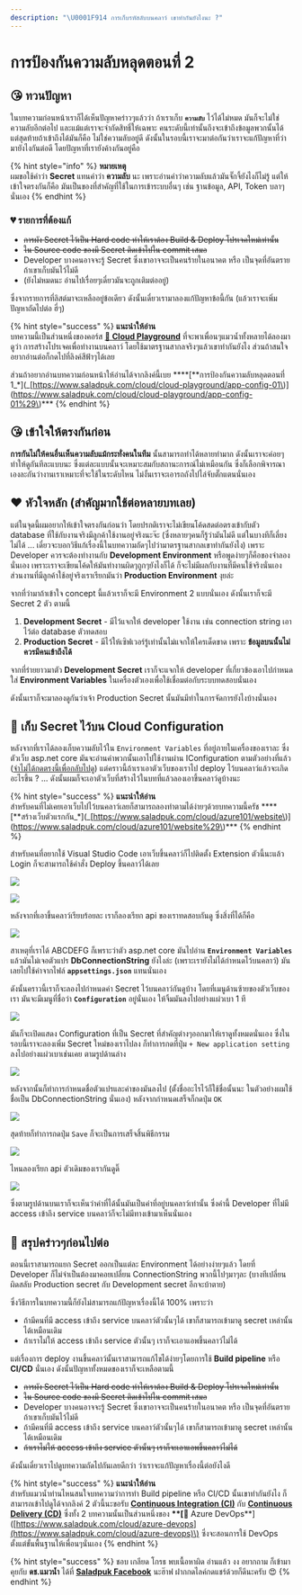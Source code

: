 ```yaml
---
description: "\U0001F914 การเก็บรหัสลับบนคลาว์ เขาทำกันยังไงนะ ?"
---
```


# การป้องกันความลับหลุดตอนที่ 2

## 😘 ทวนปัญหา

ในบทความก่อนหน้าเราก็ได้เห็นปัญหาคร่าวๆแล้วว่า ถ้าเราเก็บ **`ความลับ`** ไว้ได้ไม่หมด มันก็จะไม่ใช่ความลับอีกต่อไป และแม้แต่เราจะจำกัดสิทธิ์ให้เฉพาะ คนระดับนี้เท่านั้นถึงจะเข้าถึงข้อมูลพวกนั้นได้ แต่สุดท้ายถ้าเข้าถึงได้มันก็คือ ไม่ใช่ความลับอยู่ดี ดังนั้นในรอบนี้เราจะมาต่อกันว่าเราจะแก้ปัญหาที่ว่ามายังไงกันต่อดี โดยปัญหาที่เรายังค้างกันอยู่คือ

{% hint style="info" %}
**หมายเหตุ**  
ผมขอใช้คำว่า **Secret** แทนคำว่า **ความลับ** นะ เพราะอ่านคำว่าความลับแล้วมันจั๊กจี้ยังไงก็ไม่รู้ แต่ให้เข้าใจตรงกันก็คือ มันเป็นของที่สำคัญที่ใช้ในการเข้าระบบอื่นๆ เช่น ฐานข้อมูล, API, Token บลาๆ นั่นเอง
{% endhint %}

### 💔 รายการที่ต้องแก้

* ~~การผัง Secret ไว้เป็น Hard code ทำให้เราต้อง Build & Deploy โปรเจคใหม่เท่านั้น~~
* ~~ใน Source code ของมี Secret ติดเข้าไปใน commit เสมอ~~
* Developer บางคนอาจจะรู้ Secret ซึ่งเขาอาจจะเป็นคนร้ายในอนาคต หรือ เป็นจุดที่อันตรายถ้าเขาเก็บมันไว้ไม่ดี
* \(ยังไม่หมดนะ อ่านไปเรื่อยๆเดี๋ยวมันจะถูกเติมต่ออยู่\)

ซึ่งจากรายการที่ลิสต์มาจะเหลืออยู่ข้อเดียว ดังนั้นเดี๋ยวเรามาลองแก้ปัญหาข้อนี้กัน \(แล้วเราจะเพิ่มปัญหาถัดไปต่อ ฮี่ๆ\)

{% hint style="success" %}
**แนะนำให้อ่าน**  
บทความนี้เป็นส่วนหนึ่งของคอร์ส [🤠 **Cloud Playground**](https://www.saladpuk.com/cloud/cloud-playground) ที่จะพาเพื่อนๆแมวน้ำทั้งหลายได้ลองมาดูว่า การสร้างโปรเจคเพื่อทำงานบนคลาว์ โดยใช้มาตรฐานสากลจริงๆแล้วเขาทำกันยังไง ส่วนถ้าสนใจอยากอ่านต่อก็กดไปที่ลิงค์สีฟ้าๆได้เลย

ส่วนถ้าอยากอ่านบทความก่อนหน้าให้อ่านได้จากลิงค์นี้เบย **\*\*\[**การป้องกันความลับหลุดตอนที่ 1_\*\]\(_[https://www.saladpuk.com/cloud/cloud-playground/app-config-01\)\](https://www.saladpuk.com/cloud/cloud-playground/app-config-01%29\)\*\*\*
{% endhint %}

## 😘 เข้าใจให้ตรงกันก่อน

**การกันไม่ให้คนอื่นเห็นความลับแม้กระทั่งคนในทีม** นั้นสามารถทำได้หลายท่ามาก ดังนั้นเราจะค่อยๆทำให้ดูกันทีละแบบนะ ซึ่งแต่ละแบบนั้นจะเหมาะสมกับสถานะการณ์ไม่เหมือนกัน ซึ่งก็เลือกพิจารณาเองละกันว่างานเราเหมาะที่จะใช้ในระดับไหน ไม่งั้นเราจะเอารถถังไปไล่จับตั๊กแตนนั่นเอง

## ❤️ หัวใจหลัก \(สำคัญมากใช้ต่อหลายบทเลย\)

แต่ในจุดนี้ผมอยากให้เข้าใจตรงกันก่อนว่า โดยปรกติเราจะไม่เขียนโค้ดสดต่อตรงเข้ากับตัว database ที่ใช้กับงานจริงมีลูกค้าใช้งานอยู่จริงนะจ๊ะ \(ซึ่งหลายๆคนก็รู้ว่ามันไม่ดี แต่ในบางทีก็เลี่ยงไม่ได้ ... เดี๋ยวจะบอกวิธีแก้เรื่องนี้ในบทความถัดๆไปว่ามาตรฐานสากลเขาทำกันยังไง\) เพราะ Developer ควรจะต้องทำงานกับ **Development Environment** หรือพูดง่ายๆก็คือของจำลองนั่นเอง เพราะเราจะเขียนโค้ดให้มันทำงานผิดๆถูกๆยังไงก็ได้ ก็จะไม่มีผลกับงานที่มีคนใช้จริงนั่นเอง ส่วนงานที่มีลูกค้าใช้อยู่จริงเราเรียกมันว่า **Production Environment** งุยล่ะ

จากที่ว่ามาถ้าเข้าใจ concept นี้แล้วเราก็จะมี Environment 2 แบบนั่นเอง ดังนั้นเราก็จะมี Secret 2 ตัว ตามนี้

1. **Development Secret** - มีไว้แจกให้ developer ใช้งาน เช่น connection string เอาไว้ต่อ database ตัวทดสอบ
2. **Production Secret** - มีไว้ให้เซิฟเวอร์รู้เท่านั้นไม่แจกให้ใครเด็ดขาด เพราะ **ข้อมูลบนนั้นไม่ควรมีคนเข้าถึงได้**

จากที่ร่ายยาวมาตัว **Development Secret** เราก็จะแจกให้ developer ที่เกี่ยวข้องเอาไปกำหนดใส่ **Environment Variables** ในเครื่องตัวเองเพื่อใช้เชื่อมต่อกับระบบทดสอบนั่นเอง

ดังนั้นเราก็จะมาลองดูกันว่าเจ้า Production Secret นั้นมันมีท่าในการจัดการยังไงบ้างนั่นเอง

## 🤠 เก็บ Secret ไว้บน Cloud Configuration

หลังจากที่เราได้ลองเก็บความลับไว้ใน `Environment Variables` ที่อยู่ภายในเครื่องของเราละ ซึ่งตัวเว็บ asp.net core มันจะอ่านค่าพวกนั้นเอาไปใช้งานผ่าน IConfiguration ตามตัวอย่างที่แล้ว \([จำไม่ได้กดตรงนี้เพื่อกลับไปดู](https://www.saladpuk.com/cloud/cloud-playground/app-config-01#source-code)\) แต่คราวนี้ถ้าเราเอาตัวเว็บของเราไป deploy ไว้บนคลาว์แล้วจะเกิดอะไรขึ้น ? ... ดังนั้นผมก็จะเอาตัวเว็บที่สร้างไว้ในบทที่แล้วลองเอาขึ้นคลาว์ดูบ้างนะ

{% hint style="success" %}
**แนะนำให้อ่าน**  
สำหรับคนที่ไม่เคยเอาเว็บไปไว้บนคลาว์เลยก็สามารถลองทำตามได้ง่ายๆด้วยบทความนี้ครัช **\*\*\[**สร้างเว็บตัวแรกกัน_\*\]\(_[https://www.saladpuk.com/cloud/azure101/website\)\](https://www.saladpuk.com/cloud/azure101/website%29\)\*\*\*
{% endhint %}

สำหรับคนที่อยากใช้ Visual Studio Code เอาเว็บขึ้นคลาว์ก็ไปติดตั้ง Extension ตัวนี้นะแล้ว Login ก็จะสามารถใช้คำสั่ง Deploy ขึ้นคลาว์ได้เลย

![](../../.gitbook/assets/image%20%28912%29.png)

![](../../.gitbook/assets/image%20%28425%29.png)

หลังจากที่เอาขึ้นคลาว์เรียบร้อยละ เราก็ลองเรียก api ของเราทดสอบกันดู ซึ่งสิ่งที่ได้ก็คือ

![](../../.gitbook/assets/image%20%28121%29.png)

สาเหตุที่เราได้ ABCDEFG ก็เพราะว่าตัว asp.net core มันไปอ่าน **`Environment Variables`** แล้วมันไม่เจอตัวแปร **DbConnectionString** ยังไงล่ะ \(เพราะเรายังไม่ได้กำหนดไว้บนคลาว์\) มันเลยไปใช้ค่าจากไฟล์ **`appsettings.json`** แทนนั่นเอง

ดังนั้นคราวนี้เราก็จะลองไปกำหนดค่า Secret ไว้บนคลาว์กันดูบ้าง โดยที่เมนูด้านซ้ายของตัวเว็บของเรา มันจะมีเมนูที่ชื่อว่า **`Configuration`** อยู่นั่นเอง ให้จิ้มมันลงไปอย่างแผ่วเบา 1 ที

![](../../.gitbook/assets/image%20%28841%29.png)

มันก็จะเปิดแสดง Configuration ที่เป็น Secret ที่สำคัญต่างๆออกมาให้เราดูทั้งหมดนั่นเอง ซึ่งในรอบนี้เราจะลองเพิ่ม Secret ใหม่ของเราไปลง ก็ทำการกดที่ปุ่ม `+ New application setting` ลงไปอย่างแผ่วเบาเช่นเคย ตามรูปด้านล่าง

![](../../.gitbook/assets/image%20%28305%29.png)

หลังจากนั้นก็ทำการกำหนดชื่อตัวแปรและค่าของมันลงไป \(ตั้งชื่ออะไรไว้ก็ใช้ชื่อนั้นนะ ในตัวอย่างผมใช้ชื่อเป็น DbConnectionString นั่นเอง\) หลังจากกำหนดเสร็จก็กดปุ่ม `OK`

![](../../.gitbook/assets/image%20%28821%29.png)

สุดท้ายก็ทำการกดปุ่ม `Save` ก็จะเป็นการเสร็จสิ้นพิธีกรรม

![](../../.gitbook/assets/image%20%28322%29.png)

ไหนลองเรียก api ตัวเดิมของเรากันดูดิ๊

![](../../.gitbook/assets/image%20%28749%29.png)

ซึ่งตามรูปด้านบนเราก็จะเห็นว่าค่าที่ได้นั้นมันเป็นค่าที่อยู่บนคลาว์เท่านั้น ซึ่งค่านี้ Developer ที่ไม่มี access เข้าถึง service บนคลาว์ก็จะไม่มีทางเข้ามาเห็นนั่นเอง

## 🎯 สรุปคร่าวๆก่อนไปต่อ

ตอนนี้เราสามารถแยก Secret ออกเป็นแต่ละ Environment ได้อย่างง่ายๆแล้ว โดยที่ Developer ก็ไม่จำเป็นต้องมาคอยเปลี่ยน ConnectionString พวกนี้ไปๆมาๆละ \(บางทีเปลี่ยนผิดสลับ Production secret กับ Development secret อีกจะบ้าตาย\)

ซึ่งวิธีการในบทความนี้ก็ยังไม่สามารถแก้ปัญหาเรื่องนี้ได้ 100% เพราะว่า

* ถ้ามีคนที่มี access เข้าถึง service บนคลาว์ตัวนั้นๆได้ เขาก็สามารถเข้ามาดู secret เหล่านั้นได้เหมือนเดิม
* ถ้าเราไม่ให้ access เข้าถึง service ตัวนั้นๆ เราก็จะเอาแอพขึ้นคลาว์ไม่ได้

แต่เรื่องการ deploy งานขึ้นคลาว์นั้นเราสามารถแก้ไขได้ง่ายๆโดยการใช้ **Build pipeline** หรือ **CI/CD** นั่นเอง ดังนั้นปัญหาทั้งหมดของเราก็จะเหลือตามนี้

* ~~การผัง Secret ไว้เป็น Hard code ทำให้เราต้อง Build & Deploy โปรเจคใหม่เท่านั้น~~
* ~~ใน Source code ของมี Secret ติดเข้าไปใน commit เสมอ~~
* Developer บางคนอาจจะรู้ Secret ซึ่งเขาอาจจะเป็นคนร้ายในอนาคต หรือ เป็นจุดที่อันตรายถ้าเขาเก็บมันไว้ไม่ดี
* ถ้ามีคนที่มี access เข้าถึง service บนคลาว์ตัวนั้นๆได้ เขาก็สามารถเข้ามาดู secret เหล่านั้นได้เหมือนเดิม
* ~~ถ้าเราไม่ให้ access เข้าถึง service ตัวนั้นๆ เราก็จะเอาแอพขึ้นคลาว์ไม่ได้~~

ดังนั้นเดี๋ยวเราไปดูบทความถัดไปกันเลยดีกว่า ว่าเราจะแก้ปัญหาเรื่องนี้ต่อยังไงดี

{% hint style="success" %}
**แนะนำให้อ่าน**  
สำหรับแมวน้ำท่านไหนสนใจบทความว่าการทำ Build pipeline หรือ CI/CD นั้นเขาทำกันยังไง ก็สามารถเข้าไปดูได้จากลิงค์ 2 ตัวนี้นะขอรับ [**Continuous Integration \(CI\)**](https://www.saladpuk.com/cloud/azure-devops/ci) กับ [**Continuous Delivery \(CD\)**](https://www.saladpuk.com/cloud/azure-devops/cd) ซึ่งทั้ง 2 บทความนั้นเป็นส่วนหนึ่งของ **\*\*\[**👶 Azure DevOps\*\*\]\([https://www.saladpuk.com/cloud/azure-devops](https://www.saladpuk.com/cloud/azure-devops)\) ซึ่งจะสอนการใช้ DevOps ตั้งแต่ขั้นพื้นฐานให้เพื่อนๆนั่นเอง
{% endhint %}

{% hint style="success" %}
ชอบ เกลียด โกรธ พบเนื้อหาผิด อ่านแล้ว งง อยากถาม ก็เข้ามาคุยกับ **ดช.แมวน้ำ** ได้ที่ [**Saladpuk Facebook**](https://facebook.com/mr.saladpuk) นะฮ๊าฟ ฝากกดไลค์กดแชร์ด้วยก็ดีนะครับ 😍
{% endhint %}

